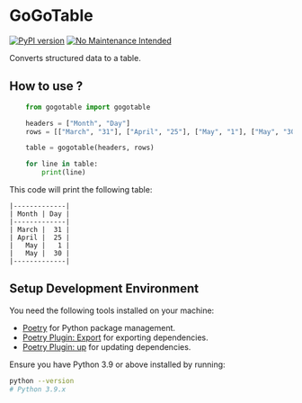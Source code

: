 # GoGoTable

[![PyPI version](https://badge.fury.io/py/gogotable.svg)](https://badge.fury.io/py/gogotable)
[![No Maintenance Intended](http://unmaintained.tech/badge.svg)](http://unmaintained.tech/)


Converts structured data to a table.

## How to use ?

```python
    from gogotable import gogotable

    headers = ["Month", "Day"]
    rows = [["March", "31"], ["April", "25"], ["May", "1"], ["May", "30"]]

    table = gogotable(headers, rows)

    for line in table:
        print(line)
```
This code will print the following table:

    |-------------|
    | Month | Day |
    |-------------|
    | March |  31 |
    | April |  25 |
    |   May |   1 |
    |   May |  30 |
    |-------------|

## Setup Development Environment

You need the following tools installed on your machine:

- [Poetry](https://python-poetry.org) for Python package management.
- [Poetry Plugin: Export](https://github.com/python-poetry/poetry-plugin-export)
  for exporting dependencies.
- [Poetry Plugin: up](https://github.com/MousaZeidBaker/poetry-plugin-up)
  for updating dependencies.

Ensure you have Python 3.9 or above installed by running:

```bash
python --version
# Python 3.9.x
```

